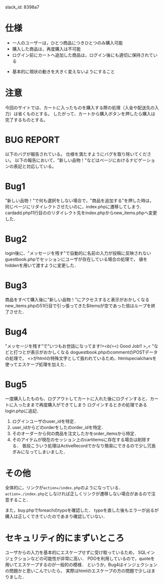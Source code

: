 slack_id: 8398a7

# 仕様
- 一人のユーザーは，ひとつ商品につきひとつのみ購入可能
- 購入した商品は，再度購入は不可能
- ログイン前にカートへ追加した商品は，ログイン後にも適切に保持されている
* 基本的に現状の動きを大きく変えないようにすること

# 注意
今回のサイトでは、カートに入ったものを購入する際の処理（入金や配送先の入力）は省くものとする。
したがって、カートから購入ボタンを押したら購入は完了するものとする。

# BUG REPORT
以下のバグが報告されている。
仕様を満たすようにバグを取り除いてください。
以下の報告において、"新しい品物！"などはページにおけるナビゲーションの表記と対応している。

# Bug1
"新しい品物！"で何も選択をしない場合で，"商品を追加する"を押した時は，
同じページにリダイレクトさせたいのに，index.phpに遷移してしまう．
cardadd.php11行目ののリダイレクト先をindex.phpからnew_items.phpへ変更した．

# Bug2
login後に、"メッセージを残す"で自動的に名前の入力が投稿に反映されない
guestbook.phpでセッションにユーザが存在している場合の処理で，
値をhiddenを用いて渡すように変更した．

# Bug3
商品をすべて購入後に"新しい品物！"にアクセスすると表示がおかしくなる
new_items.phpの51行目で引っ張ってきた$itemsが空であった倍はループを終了させた．

# Bug4
"メッセージを残す"で"いつもお世話になってます!>_<b(>_<) Good Job!! >_< "などと打つとが表示がおかしくなる
doguestbook.phpのcommentのPOSTデータの処理で，
<>がhtmlの特殊文字として扱われているため，htmlspecialcharsを使ってエスケープ処理を加えた．

# Bug5
一度購入したものも、ログアウトしてカートに入れた後にログインすると、カートに入ったままで再度購入ができてしまう
ログインするときの処理であるlogin.phpに追記．
1. ログインユーザのuser_idを特定．
2. user_idからどのorderをしたのorder_idを特定．
3. そのオーダーから何の商品を注文したかをorder_itemsから特定．
4. そのアイテムが現在のセッション上のcartitemsに存在する場合は削除する．
普段こういう処理はActiveRecordでかなり簡易にできるので少し冗長ぎみになってしまいました．

# その他
全体的に，リンクが`action=/index.php`のようになっている．
`action=./index.php`としなければ正しくリンクが遷移しない場合があるので注意すること．

また，buy.phpでforeachのtypoを確認した．
typoを直した後もエラーが出るが購入は正しくできていたのであまり確認していない．

# セキュリティ的にまずいところ

ユーザからの入力を基本的にエスケープせずに受け取っているため，
SQLインジェクションなどの可能性が非常に高い．
PDOを利用しているので，quoteを用いてエスケープするのが一般的の模様．
というか，Bug4はインジェクションの問題かと思いこんでいたら，
実際はhtmlのエスケープの方の問題で少しはまりました．

